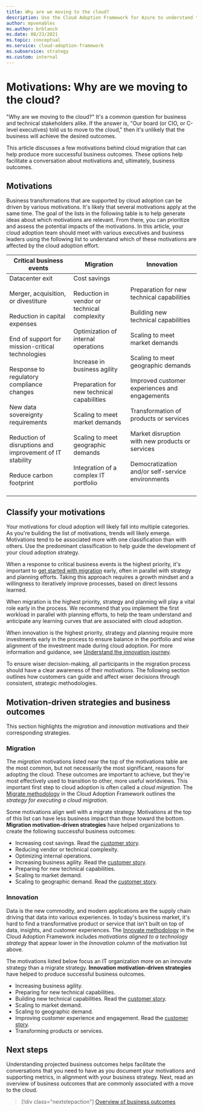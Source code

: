 ```yaml
---
title: Why are we moving to the cloud?
description: Use the Cloud Adoption Framework for Azure to understand the motivations behind cloud migration that can help produce more successful business outcomes.
author: mpvenables
ms.author: brblanch
ms.date: 08/23/2021
ms.topic: conceptual
ms.service: cloud-adoption-framework
ms.subservice: strategy
ms.custom: internal
---
```


# Motivations: Why are we moving to the cloud?

"Why are we moving to the cloud?" It's a common question for business and technical stakeholders alike. If the answer is, "Our board (or CIO, or C-level executives) told us to move to the cloud," then it's unlikely that the business will achieve the desired outcomes.

This article discusses a few motivations behind cloud migration that can help produce more successful business outcomes. These options help facilitate a conversation about motivations and, ultimately, business outcomes.

## Motivations

Business transformations that are supported by cloud adoption can be driven by various motivations. It's likely that several motivations apply at the same time. The goal of the lists in the following table is to help generate ideas about which motivations are relevant. From there, you can prioritize and assess the potential impacts of the motivations. In this article, your cloud adoption team should meet with various executives and business leaders using the following list to understand which of these motivations are affected by the cloud adoption effort.

| Critical business events | Migration | Innovation |
|---|---|---|
| Datacenter exit <br><br> Merger, acquisition, or divestiture <br><br> Reduction in capital expenses <br><br> End of support for mission-critical technologies <br><br> Response to regulatory compliance changes <br><br> New data sovereignty requirements <br><br> Reduction of disruptions and improvement of IT stability <br><br>Reduce carbon footprint <br><br> | Cost savings <br><br> Reduction in vendor or technical complexity <br><br> Optimization of internal operations <br><br> Increase in business agility <br><br> Preparation for new technical capabilities <br><br> Scaling to meet market demands <br><br> Scaling to meet geographic demands <br><br> Integration of a complex IT portfolio <br><br> | Preparation for new technical capabilities <br><br> Building new technical capabilities <br><br> Scaling to meet market demands <br><br> Scaling to meet geographic demands <br><br> Improved customer experiences and engagements <br><br> Transformation of products or services <br><br> Market disruption with new products or services <br><br> Democratization and/or self-service environments |

## Classify your motivations

Your motivations for cloud adoption will likely fall into multiple categories. As you're building the list of motivations, trends will likely emerge. Motivations tend to be associated more with one classification than with others. Use the predominant classification to help guide the development of your cloud adoption strategy.

When a response to critical business events is the highest priority, it's important to [get started with migration](../get-started/migrate.md) early, often in parallel with strategy and planning efforts. Taking this approach requires a growth mindset and a willingness to iteratively improve processes, based on direct lessons learned.

When migration is the highest priority, strategy and planning will play a vital role early in the process. We recommend that you implement the first workload in parallel with planning efforts, to help the team understand and anticipate any learning curves that are associated with cloud adoption.

When innovation is the highest priority, strategy and planning require more investments early in the process to ensure balance in the portfolio and wise alignment of the investment made during cloud adoption. For more information and guidance, see [Understand the innovation journey](../get-started/innovate.md).

To ensure wiser decision-making, all participants in the migration process should have a clear awareness of their motivations. The following section outlines how customers can guide and affect wiser decisions through consistent, strategic methodologies.

## Motivation-driven strategies and business outcomes

This section highlights the *migration* and *innovation* motivations and their corresponding strategies.

### Migration

The *migration* motivations listed near the top of the motivations table are the most common, but not necessarily the most significant, reasons for adopting the cloud. These outcomes are important to achieve, but they're most effectively used to transition to other, more useful worldviews. This important first step to cloud adoption is often called a *cloud migration*. The [Migrate methodology](../get-started/migrate.md) in the Cloud Adoption Framework outlines the *strategy for executing a cloud migration*.

Some motivations align well with a migrate strategy. Motivations at the top of this list can have less business impact than those toward the bottom. **Migration motivation-driven strategies** have helped organizations to create the following successful business outcomes:

- Increasing cost savings. Read the [customer story](https://customers.microsoft.com/story/canadian-power-generator-shines-light-on-numbers).
- Reducing vendor or technical complexity.
- Optimizing internal operations.
- Increasing business agility. Read the [customer story](https://customers.microsoft.com/story/845185-academy-motion-picture-arts-sciences-media-entertainment-azure).
- Preparing for new technical capabilities.
- Scaling to market demand.
- Scaling to geographic demand. Read the [customer story](https://customers.microsoft.com/story/792289-walgreens-boots-alliance-retailers-azure-sap-migration).

### Innovation

Data is the new commodity, and modern applications are the supply chain driving that data into various experiences. In today's business market, it's hard to find a transformative product or service that isn't built on top of data, insights, and customer experiences. The [Innovate methodology](../get-started/innovate.md) in the Cloud Adoption Framework includes *motivations aligned to a technology strategy* that appear lower in the *Innovation* column of the motivation list above.

The motivations listed below focus an IT organization more on an innovate strategy than a migrate strategy. **Innovation motivation-driven strategies** have helped to produce successful business outcomes.

- Increasing business agility.
- Preparing for new technical capabilities.
- Building new technical capabilities. Read the [customer story](https://customers.microsoft.com/story/846315-ge-aviation-manufacturing-azure).
- Scaling to market demand.
- Scaling to geographic demand.
- Improving customer experience and engagement. Read the [customer story](https://customers.microsoft.com/story/724203-the-descartes-systems-group-travel-and-transportation-azure-sql-database).
- Transforming products or services.

## Next steps

Understanding projected business outcomes helps facilitate the conversations that you need to have as you document your motivations and supporting metrics, in alignment with your business strategy. Next, read an overview of business outcomes that are commonly associated with a move to the cloud.

> [!div class="nextstepaction"]
> [Overview of business outcomes](./business-outcomes/index.md)
